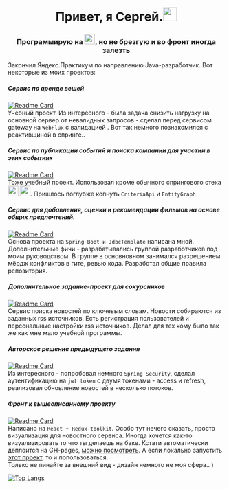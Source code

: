 <h1 align="center">Привет, я Сергей.<img src="https://github.com/blackcater/blackcater/raw/main/images/Hi.gif" height="32"/></h1>
<h3 align="center">Программирую на <img src="https://img.shields.io/badge/java-%23ED8B00.svg?style=for-the-bage&logo=java&logoColor=white" height="24"/>, но не брезгую и во фронт иногда залезть</h3>  

Закончил Яндекс.Практикум по направлению Java-разработчик. Вот некоторые из моих проектов:

##### Сервис по аренде вещей
[![Readme Card](https://github-readme-stats.vercel.app/api/pin/?username=sergey-oreshkin&repo=java-shareit)](https://github.com/sergey-oreshkin/java-shareit)   
Учебный проект. Из интересного - была задача снизить нагрузку на основной сервер от невалидных запросов - сделал перед сервисом gateway на `WebFlux` с валидацией . Вот так немного познакомился с реактивщиной в спринге..

##### Сервис по публикации событий и поиска компании для участии в этих событиях
[![Readme Card](https://github-readme-stats.vercel.app/api/pin/?username=sergey-oreshkin&repo=java-explore-with-me)](https://github.com/sergey-oreshkin/java-explore-with-me)  
Тоже учебный проект. Использовал кроме обычного спрингового стека <img src="https://mapstruct.org/images/mapstruct.png" height="24"/>,<img src="https://encrypted-tbn0.gstatic.com/images?q=tbn:ANd9GcTmXYhL7a6aMBFPBkPpzjf6EcD06vHZ_zBOq5ny7pCv&s" height="24"/>. Пришлось поглубже копнуть `CriteriaApi` и `EntityGraph` 

##### Сервис для добавления, оценки и рекомендации фильмов на основе общих предпочтений.   
[![Readme Card](https://github-readme-stats.vercel.app/api/pin/?username=sergey-oreshkin&repo=java-filmorate)](https://github.com/sergey-oreshkin/java-filmorate?)   
Основа проекта на `Spring Boot и JdbcTemplate` написана мной. Дополнительные фичи - разрабатывались группой разработчиков под моим руководством.
В группе в основновном занимался разрешением мёрдж конфликтов в гите, ревью кода. Разработал общие правила репозитория.   

##### Дополнительное задание-проект для сокурсников
[![Readme Card](https://github-readme-stats.vercel.app/api/pin/?username=sergey-oreshkin&repo=news-service)](https://github.com/sergey-oreshkin/news-service?)   
Сервис поиска новостей по ключевым словам. Новости собираются из заданных rss источников. Есть регистрация пользователей и персональные настройки rss источников. Делал для тех кому было так же как мне мало учебной программы.      

##### Авторское решение предыдущего задания   
[![Readme Card](https://github-readme-stats.vercel.app/api/pin/?username=sergey-oreshkin&repo=news-service-mono)](https://github.com/sergey-oreshkin/news-service-mono?)  
Из интересного - попробовал немного `Spring Security`, сделал аутентификацию на `jwt token` с двумя токенами - access и refresh, реализовал обновление новостей в несколько потоков.   

##### Фронт к вышеописанному проекту
[![Readme Card](https://github-readme-stats.vercel.app/api/pin/?username=sergey-oreshkin&repo=news-searcher-react)](https://github.com/sergey-oreshkin/news-searcher-react?)  
Написано на `React + Redux-toolkit`. Особо тут нечего сказать, просто визуализация для новостного сервиса. Иногда хочется как-то визуализировать то что ты делаешь на бэке. Кстати автоматически деплоится на GH-pages, [можно посмотреть](https://sergey-oreshkin.github.io/news-searcher-react/). А если локально запустить [этот проект](https://github.com/sergey-oreshkin/news-service-mono), то и попользоваться.    
Только не пинайте за внешний вид - дизайн немного не моя сфера.. )

[![Top Langs](https://github-readme-stats.vercel.app/api/top-langs/?username=sergey-oreshkin&layout=compact)](https://github.com/sergey-oreshkin/github-readme-stats?)
